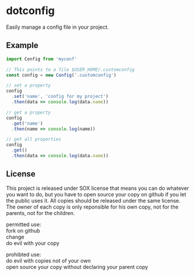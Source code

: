 # dotconfig

Easily manage a config file in your project.

## Example

```javascript
import Config from 'myconf'

// This points to a file $USER_HOME/.customconfig
const config = new Config('.customconfig')

// set a property
config
  .set('name', 'config for my project')
  .then(data => console.log(data.name))

// get a property
config
  .get('name')
  .then(name => console.log(name))

// get all properties
config
  .get()
  .then(data => console.log(data.name))
```

## License

This project is released under SOX license that means you can do whatever you want to do, but you have to open source your copy on github if you let the public uses it. All copies should be released under the same license. The owner of each copy is only reponsible for his own copy, not for the parents, not for the children.

permitted use:  
fork on github  
change  
do evil with your copy  

prohibted use:  
do evil with copies not of your own  
open source your copy without declaring your parent copy  